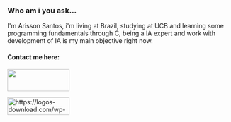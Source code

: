 

<h3> Who am i you ask... </h3>
I'm Arisson Santos, i'm living at Brazil, studying at UCB and learning some programming fundamentals through C, being a IA expert and work with development of IA is my main objective right now.


<h4> Contact me here: </h4>

<div align="left">
<a href="https://www.facebook.com/ArissonSancto"><img src="https://upload.wikimedia.org/wikipedia/commons/thumb/7/7c/Facebook_New_Logo_%282015%29.svg/2560px-Facebook_New_Logo_%282015%29.svg.png" width="140" height="50"/></a> 

<a href="[https://www.linkedin.com/in/arisson-santos-96405a245/](https://www.linkedin.com/in/arissonsantos/)"><img src="https://logos-download.com/wp-content/uploads/2016/03/LinkedIn_Logo_2019.png" alt="https://logos-download.com/wp-content/uploads/2016/03/LinkedIn_Logo_2019.png" class="shrinkToFit transparent" width="140" height="40"></a>

</div>

  






  
